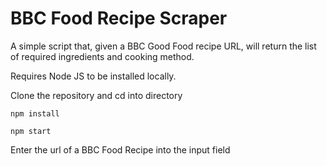 # BBC Food Recipe Scraper

A simple script that, given a BBC Good Food recipe URL, will return the
list of required ingredients and cooking method.

Requires Node JS to be installed locally.

Clone the repository and cd into directory

```
npm install
```

```
npm start
```

Enter the url of a BBC Food Recipe into the input field
